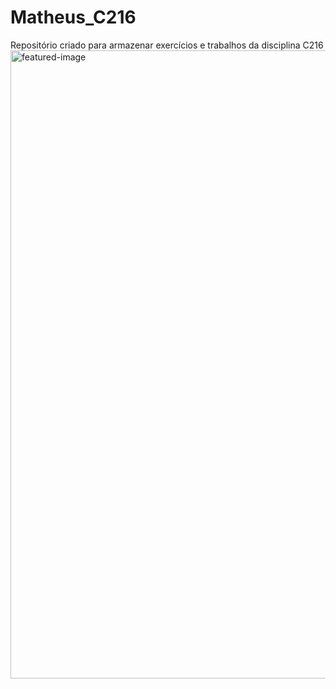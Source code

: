 # Matheus_C216
Repositório criado para armazenar exercícios e trabalhos da disciplina C216
<img width="1005" alt="featured-image" src="https://user-images.githubusercontent.com/96321313/199879920-d5823b24-673e-4d63-ac9e-d8f9e20c9d67.png">
